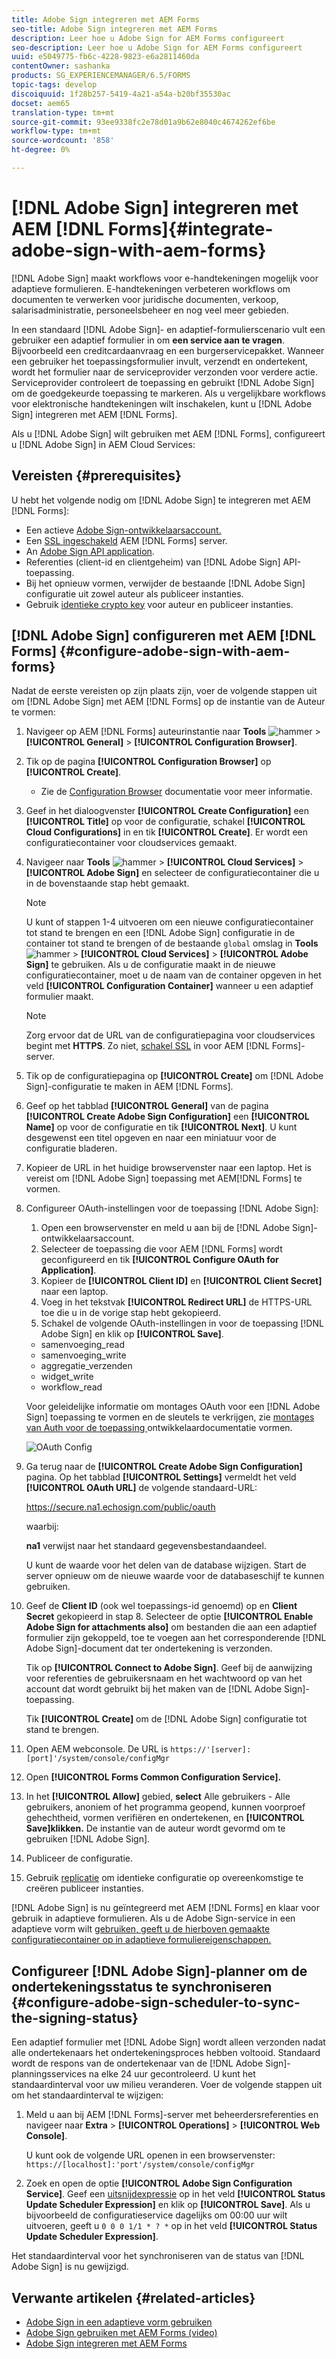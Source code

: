 ```yaml
---
title: Adobe Sign integreren met AEM Forms
seo-title: Adobe Sign integreren met AEM Forms
description: Leer hoe u Adobe Sign for AEM Forms configureert
seo-description: Leer hoe u Adobe Sign for AEM Forms configureert
uuid: e5049775-fb6c-4228-9823-e6a2811460da
contentOwner: sashanka
products: SG_EXPERIENCEMANAGER/6.5/FORMS
topic-tags: develop
discoiquuid: 1f28b257-5419-4a21-a54a-b20bf35530ac
docset: aem65
translation-type: tm+mt
source-git-commit: 93ee9338fc2e78d01a9b62e8040c4674262ef6be
workflow-type: tm+mt
source-wordcount: '858'
ht-degree: 0%

---
```



# [!DNL Adobe Sign] integreren met AEM [!DNL Forms]{#integrate-adobe-sign-with-aem-forms}

[!DNL Adobe Sign] maakt workflows voor e-handtekeningen mogelijk voor adaptieve formulieren. E-handtekeningen verbeteren workflows om documenten te verwerken voor juridische documenten, verkoop, salarisadministratie, personeelsbeheer en nog veel meer gebieden.

In een standaard [!DNL Adobe Sign]- en adaptief-formulierscenario vult een gebruiker een adaptief formulier in om **een service aan te vragen**. Bijvoorbeeld een creditcardaanvraag en een burgerservicepakket. Wanneer een gebruiker het toepassingsformulier invult, verzendt en ondertekent, wordt het formulier naar de serviceprovider verzonden voor verdere actie. Serviceprovider controleert de toepassing en gebruikt [!DNL Adobe Sign] om de goedgekeurde toepassing te markeren. Als u vergelijkbare workflows voor elektronische handtekeningen wilt inschakelen, kunt u [!DNL Adobe Sign] integreren met AEM [!DNL Forms].

Als u [!DNL Adobe Sign] wilt gebruiken met AEM [!DNL Forms], configureert u [!DNL Adobe Sign] in AEM Cloud Services:

## Vereisten {#prerequisites}

U hebt het volgende nodig om [!DNL Adobe Sign] te integreren met AEM [!DNL Forms]:

* Een actieve [Adobe Sign-ontwikkelaarsaccount.](https://acrobat.adobe.com/us/en/why-adobe/developer-form.html)
* Een [SSL ingeschakeld](/help/sites-administering/ssl-by-default.md) AEM [!DNL Forms] server.
* An [Adobe Sign API application](https://www.adobe.io/apis/documentcloud/sign/docs.html#!adobedocs/adobe-sign/master/gstarted/create_app.md).
* Referenties (client-id en clientgeheim) van [!DNL Adobe Sign] API-toepassing.
* Bij het opnieuw vormen, verwijder de bestaande [!DNL Adobe Sign] configuratie uit zowel auteur als publiceer instanties.
* Gebruik [identieke crypto key](/help/sites-administering/security-checklist.md#make-sure-you-properly-replicate-encryption-keys-when-needed) voor auteur en publiceer instanties.

## [!DNL Adobe Sign] configureren met AEM [!DNL Forms] {#configure-adobe-sign-with-aem-forms}

Nadat de eerste vereisten op zijn plaats zijn, voer de volgende stappen uit om [!DNL Adobe Sign] met AEM [!DNL Forms] op de instantie van de Auteur te vormen:

1. Navigeer op AEM [!DNL Forms] auteurinstantie naar **Tools** ![hammer](assets/hammer.png) > **[!UICONTROL General]** > **[!UICONTROL Configuration Browser]**.
1. Tik op de pagina **[!UICONTROL Configuration Browser]** op **[!UICONTROL Create]**.
   * Zie de [Configuration Browser](/help/sites-administering/configurations.md) documentatie voor meer informatie.
1. Geef in het dialoogvenster **[!UICONTROL Create Configuration]** een **[!UICONTROL Title]** op voor de configuratie, schakel **[!UICONTROL Cloud Configurations]** in en tik **[!UICONTROL Create]**. Er wordt een configuratiecontainer voor cloudservices gemaakt.
1. Navigeer naar **Tools** ![hammer](assets/hammer.png) > **[!UICONTROL Cloud Services]** > **[!UICONTROL Adobe Sign]** en selecteer de configuratiecontainer die u in de bovenstaande stap hebt gemaakt.

   >[!NOTE]
   >
   >U kunt of stappen 1-4 uitvoeren om een nieuwe configuratiecontainer tot stand te brengen en een [!DNL Adobe Sign] configuratie in de container tot stand te brengen of de bestaande `global` omslag in **Tools** ![hammer](assets/hammer.png) > **[!UICONTROL Cloud Services]** > **[!UICONTROL Adobe Sign]** te gebruiken. Als u de configuratie maakt in de nieuwe configuratiecontainer, moet u de naam van de container opgeven in het veld **[!UICONTROL Configuration Container]** wanneer u een adaptief formulier maakt.

   >[!NOTE]
   Zorg ervoor dat de URL van de configuratiepagina voor cloudservices begint met **HTTPS**. Zo niet, [schakel SSL](/help/sites-administering/ssl-by-default.md) in voor AEM [!DNL Forms]-server.

1. Tik op de configuratiepagina op **[!UICONTROL Create]** om [!DNL Adobe Sign]-configuratie te maken in AEM [!DNL Forms].
1. Geef op het tabblad **[!UICONTROL General]** van de pagina **[!UICONTROL Create Adobe Sign Configuration]** een **[!UICONTROL Name]** op voor de configuratie en tik **[!UICONTROL Next]**. U kunt desgewenst een titel opgeven en naar een miniatuur voor de configuratie bladeren.

1. Kopieer de URL in het huidige browservenster naar een laptop. Het is vereist om [!DNL Adobe Sign] toepassing met AEM[!DNL Forms] te vormen.

1. Configureer OAuth-instellingen voor de toepassing [!DNL Adobe Sign]:

   1. Open een browservenster en meld u aan bij de [!DNL Adobe Sign]-ontwikkelaarsaccount.
   1. Selecteer de toepassing die voor AEM [!DNL Forms] wordt geconfigureerd en tik **[!UICONTROL Configure OAuth for Application]**.
   1. Kopieer de **[!UICONTROL Client ID]** en **[!UICONTROL Client Secret]** naar een laptop.
   1. Voeg in het tekstvak **[!UICONTROL Redirect URL]** de HTTPS-URL toe die u in de vorige stap hebt gekopieerd.
   1. Schakel de volgende OAuth-instellingen in voor de toepassing [!DNL Adobe Sign] en klik op **[!UICONTROL Save]**.
   * samenvoeging_read
   * samenvoeging_write
   * aggregatie_verzenden
   * widget_write
   * workflow_read

   Voor geleidelijke informatie om montages OAuth voor een [!DNL Adobe Sign] toepassing te vormen en de sleutels te verkrijgen, zie [montages van Auth voor de toepassing ](https://www.adobe.io/apis/documentcloud/sign/docs.html#!adobedocs/adobe-sign/master/gstarted/configure_oauth.md) ontwikkelaardocumentatie vormen.

   ![OAuth Config](assets/oauthconfig_new.png)

1. Ga terug naar de **[!UICONTROL Create Adobe Sign Configuration]** pagina. Op het tabblad **[!UICONTROL Settings]** vermeldt het veld **[!UICONTROL OAuth URL]** de volgende standaard-URL:

   https://secure.na1.echosign.com/public/oauth

   waarbij:

   **na1** verwijst naar het standaard gegevensbestandaandeel.

   U kunt de waarde voor het delen van de database wijzigen. Start de server opnieuw om de nieuwe waarde voor de databaseschijf te kunnen gebruiken.

1. Geef de **Client ID** (ook wel toepassings-id genoemd) op en **Client Secret** gekopieerd in stap 8. Selecteer de optie **[!UICONTROL Enable Adobe Sign for attachments also]** om bestanden die aan een adaptief formulier zijn gekoppeld, toe te voegen aan het corresponderende [!DNL Adobe Sign]-document dat ter ondertekening is verzonden.

   Tik op **[!UICONTROL Connect to Adobe Sign]**. Geef bij de aanwijzing voor referenties de gebruikersnaam en het wachtwoord op van het account dat wordt gebruikt bij het maken van de [!DNL Adobe Sign]-toepassing.

   Tik **[!UICONTROL Create]** om de [!DNL Adobe Sign] configuratie tot stand te brengen.

1. Open AEM webconsole. De URL is `https://'[server]:[port]'/system/console/configMgr`
1. Open **[!UICONTROL Forms Common Configuration Service].**
1. In het **[!UICONTROL Allow]** gebied, **select** Alle gebruikers - Alle gebruikers, anoniem of het programma geopend, kunnen voorproef gehechtheid, vormen verifiëren en ondertekenen, en **[!UICONTROL Save]klikken.** De instantie van de auteur wordt gevormd om te gebruiken  [!DNL Adobe Sign].
1. Publiceer de configuratie.
1. Gebruik [replicatie](https://docs.adobe.com/content/help/en/experience-manager-65/deploying/configuring/replication.html) om identieke configuratie op overeenkomstige te creëren publiceer instanties.

[!DNL Adobe Sign] is nu geïntegreerd met AEM [!DNL Forms] en klaar voor gebruik in adaptieve formulieren. Als u de Adobe Sign-service in een adaptieve vorm wilt [gebruiken, geeft u de hierboven gemaakte configuratiecontainer op in adaptieve formuliereigenschappen.](../../forms/using/working-with-adobe-sign.md#configure-adobe-sign-for-an-adaptive-form)



## Configureer [!DNL Adobe Sign]-planner om de ondertekeningsstatus te synchroniseren {#configure-adobe-sign-scheduler-to-sync-the-signing-status}

Een adaptief formulier met [!DNL Adobe Sign] wordt alleen verzonden nadat alle ondertekenaars het ondertekeningsproces hebben voltooid. Standaard wordt de respons van de ondertekenaar van de [!DNL Adobe Sign]-planningsservices na elke 24 uur gecontroleerd. U kunt het standaardinterval voor uw milieu veranderen. Voer de volgende stappen uit om het standaardinterval te wijzigen:

1. Meld u aan bij AEM [!DNL Forms]-server met beheerdersreferenties en navigeer naar **Extra** > **[!UICONTROL Operations]** > **[!UICONTROL Web Console]**.

   U kunt ook de volgende URL openen in een browservenster:
   `https://[localhost]:'port'/system/console/configMgr`

1. Zoek en open de optie **[!UICONTROL Adobe Sign Configuration Service]**. Geef een [uitsnijdexpressie](https://en.wikipedia.org/wiki/Cron#CRON_expression) op in het veld **[!UICONTROL Status Update Scheduler Expression]** en klik op **[!UICONTROL Save]**. Als u bijvoorbeeld de configuratieservice dagelijks om 00:00 uur wilt uitvoeren, geeft u `0 0 0 1/1 * ? *` op in het veld **[!UICONTROL Status Update Scheduler Expression]**.

Het standaardinterval voor het synchroniseren van de status van [!DNL Adobe Sign] is nu gewijzigd.

## Verwante artikelen {#related-articles}

* [Adobe Sign in een adaptieve vorm gebruiken](../../forms/using/working-with-adobe-sign.md)
* [Adobe Sign gebruiken met AEM Forms (video)](https://helpx.adobe.com/experience-manager/kt/forms/using/adobe-sign-integration-feature-video.html)
* [Adobe Sign integreren met AEM Forms](../../forms/using/adobe-sign-integration-adaptive-forms.md)

